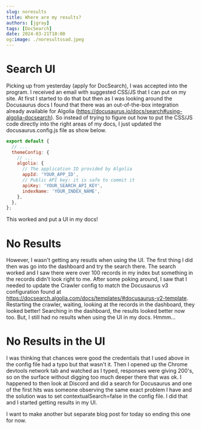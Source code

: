 ```yaml
---
slug: noresults
title: Where are my results?
authors: [jgray]
tags: [DocSearch]
date: 2024-03-21T10:00
og:image: ./noresultssad.jpeg
---
```


# Search UI

Picking up from yesterday (apply for DocSearch), I was accepted into the program. I received an email with suggested CSS/JS that I can put on my site. At first I started to do that but then as I was looking around the Docusaurus docs I found that there was an out-of-the-box integration already available for Algolia (https://docusaurus.io/docs/search#using-algolia-docsearch). So instead of trying to figure out how to put the CSS/JS code directly into the right areas of my docs, I just updated the docusaurus.config.js file as show below.

<!--truncate-->

```js title=""
export default {
  // ...
  themeConfig: {
    // ...
    algolia: {
      // The application ID provided by Algolia
      appId: 'YOUR_APP_ID',
      // Public API key: it is safe to commit it
      apiKey: 'YOUR_SEARCH_API_KEY',
      indexName: 'YOUR_INDEX_NAME',
    },
  },
};
```

This worked and put a UI in my docs!

# No Results

However, I wasn't getting any resutls when using the UI. The first thing I did then was go into the dashboard and try the search there. The search worked and I saw there were over 100 records in my index but something in the records didn't look right to me. After some poking around, I saw that I needed to update the Crawler config to match the Docusaurus v3 configuration found at https://docsearch.algolia.com/docs/templates/#docusaurus-v2-template. Restarting the crawler, waiting, looking at the records in the dashboard, they looked better! Searching in the dashboard, the results looked better now too. But, I still had no results when using the UI in my docs. Hmmm...

# No Results in the UI

I was thinking that chances were good the credentials that I used above in the config file had a typo but that wasn't it. Then I opened up the Chrome devtools network tab and watched as I typed, responses were giving 200's, so on the surface without digging too much deeper there that was ok. I happened to then look at Discord and did a search for Docusaurus and one of the first hits was someone observing the same exact problem I have and the solution was to set contextualSearch=false in the config file. I did that and I started getting results in my UI.

I want to make another but separate blog post for today so ending this one for now.